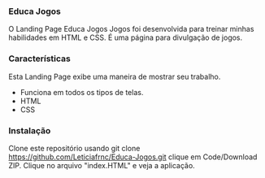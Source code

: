 ### Educa Jogos

O Landing Page Educa Jogos Jogos foi desenvolvida para treinar minhas habilidades em HTML e CSS. É uma página para divulgação de jogos.


### Características
Esta Landing Page exibe uma maneira de mostrar seu trabalho.
- Funciona em todos os tipos de telas.
- HTML
- CSS


### Instalação 

Clone este repositório usando git clone https://github.com/Leticiafrnc/Educa-Jogos.git clique em Code/Download ZIP.
Clique no arquivo "index.HTML" e veja a aplicação.



